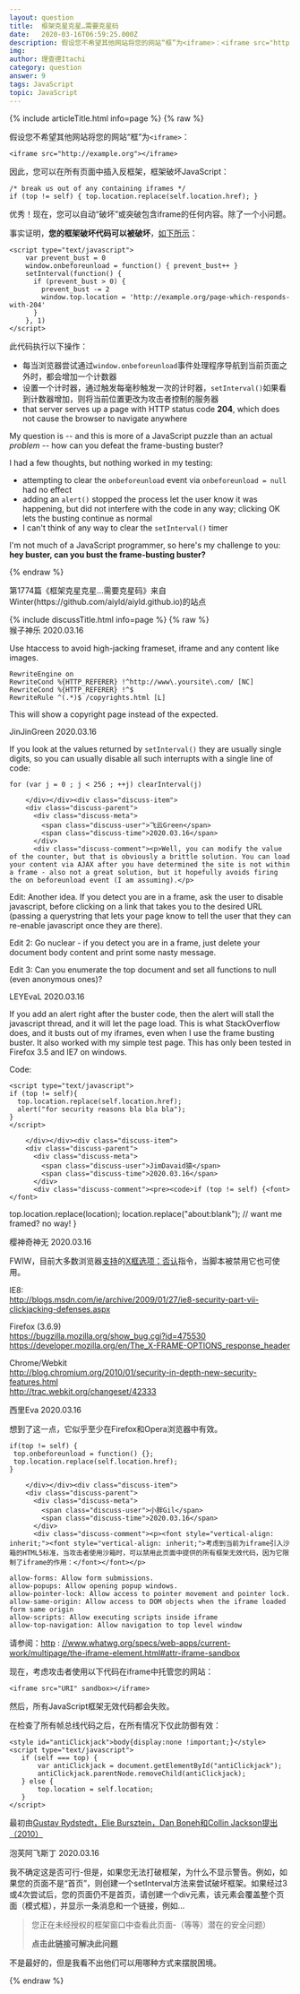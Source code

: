 ```yaml
---
layout: question
title:  框架克星克星…需要克星码
date:   2020-03-16T06:59:25.000Z
description: 假设您不希望其他网站将您的网站“框”为<iframe>：<iframe src="http //example.org"></iframe>因此...
img: 
author: 理查德Itachi
category: question
answer: 9
tags: JavaScript
topic: JavaScript
---
```

<div class="article-root">
  <div class="article">
    {% include articleTitle.html info=page %}
    {% raw %}
    <div class="article-content"><p><font style="vertical-align: inherit;"><font style="vertical-align: inherit;">假设您不希望其他网站将您的网站“框”为</font></font><code>&lt;iframe&gt;</code><font style="vertical-align: inherit;"><font style="vertical-align: inherit;">：</font></font></p>

<pre><code>&lt;iframe src="http://example.org"&gt;&lt;/iframe&gt;
</code></pre>

<p><font style="vertical-align: inherit;"><font style="vertical-align: inherit;">因此，您可以在所有页面中插入反框架，框架破坏JavaScript：</font></font></p>

<pre><code>/* break us out of any containing iframes */<font></font>
if (top != self) { top.location.replace(self.location.href); }<font></font>
</code></pre>

<p><font style="vertical-align: inherit;"><font style="vertical-align: inherit;">优秀！</font><font style="vertical-align: inherit;">现在，您可以自动“破坏”或突破包含iframe的任何内容。</font><font style="vertical-align: inherit;">除了一个小问题。</font></font></p>

<p><font style="vertical-align: inherit;"><font style="vertical-align: inherit;">事实证明，</font></font><strong><font style="vertical-align: inherit;"><font style="vertical-align: inherit;">您的框架破坏代码可以被破坏</font></font></strong><font style="vertical-align: inherit;"><font style="vertical-align: inherit;">，</font></font><a href="http://coderrr.wordpress.com/2009/02/13/preventing-frame-busting-and-click-jacking-ui-redressing/" rel="noreferrer"><font style="vertical-align: inherit;"><font style="vertical-align: inherit;">如下所示</font></font></a><font style="vertical-align: inherit;"><font style="vertical-align: inherit;">：</font></font></p>

<pre><code>&lt;script type="text/javascript"&gt;<font></font>
    var prevent_bust = 0  <font></font>
    window.onbeforeunload = function() { prevent_bust++ }  <font></font>
    setInterval(function() {  <font></font>
      if (prevent_bust &gt; 0) {  <font></font>
        prevent_bust -= 2  <font></font>
        window.top.location = 'http://example.org/page-which-responds-with-204'  <font></font>
      }  <font></font>
    }, 1)  <font></font>
&lt;/script&gt;<font></font>
</code></pre>

<p><font style="vertical-align: inherit;"><font style="vertical-align: inherit;">此代码执行以下操作：</font></font></p>

<ul>
<li><font style="vertical-align: inherit;"><font style="vertical-align: inherit;">每当浏览器尝试通过</font></font><code>window.onbeforeunload</code><font style="vertical-align: inherit;"><font style="vertical-align: inherit;">事件处理程序</font><font style="vertical-align: inherit;">导航到当前页面之外时，都会增加一个计数器</font></font></li>
<li><font style="vertical-align: inherit;"><font style="vertical-align: inherit;">设置一个计时器，通过触发每毫秒触发一次的计时器，</font></font><code>setInterval()</code><font style="vertical-align: inherit;"><font style="vertical-align: inherit;">如果看到计数器增加，则将当前位置更改为攻击者控制的服务器</font></font></li>
<li>that server serves up a page with HTTP status code <strong>204</strong>, which does not cause the browser to navigate anywhere</li>
</ul>

<p>My question is -- and this is more of a JavaScript puzzle than an actual <em>problem</em> -- how can you defeat the frame-busting buster? </p>

<p>I had a few thoughts, but nothing worked in my testing:</p>

<ul>
<li>attempting to clear the <code>onbeforeunload</code> event via <code>onbeforeunload = null</code> had no effect</li>
<li>adding an <code>alert()</code> stopped the process let the user know it was happening, but did not interfere with the code in any way; clicking OK lets the busting continue as normal</li>
<li>I can't think of any way to clear the <code>setInterval()</code> timer</li>
</ul>

<p>I'm not much of a JavaScript programmer, so here's my challenge to you: <strong>hey buster, can you bust the frame-busting buster?</strong></p></div>
    {% endraw %}
  </div>
  <p class="winter_mark">第1774篇《框架克星克星…需要克星码》来自Winter(https://github.com/aiyld/aiyld.github.io)的站点</p>
  <div class="discuss-wrapper">
    {% include discussTitle.html info=page %}
    {% raw %}
    <div class="discuss-item">
        <div class="discuss-parent">
          <div class="discuss-meta">
            <span class="discuss-user">猴子神乐</span>
            <span class="discuss-time">2020.03.16</span>
          </div>
          <div class="discuss-comment"><p>Use htaccess to avoid high-jacking frameset, iframe and any content like images.</p>

<pre><code>RewriteEngine on<font></font>
RewriteCond %{HTTP_REFERER} !^http://www\.yoursite\.com/ [NC]<font></font>
RewriteCond %{HTTP_REFERER} !^$<font></font>
RewriteRule ^(.*)$ /copyrights.html [L]<font></font>
</code></pre>

<p>This will show a copyright page instead of the expected.</p></div>
        </div></div><div class="discuss-item">
        <div class="discuss-parent">
          <div class="discuss-meta">
            <span class="discuss-user">JinJinGreen</span>
            <span class="discuss-time">2020.03.16</span>
          </div>
          <div class="discuss-comment"><p>If you look at the values returned by <code>setInterval()</code> they are usually single digits, so you can usually disable all such interrupts with a single line of code:</p>

<pre><code>for (var j = 0 ; j &lt; 256 ; ++j) clearInterval(j)
</code></pre></div>
        </div></div><div class="discuss-item">
        <div class="discuss-parent">
          <div class="discuss-meta">
            <span class="discuss-user">飞云Green</span>
            <span class="discuss-time">2020.03.16</span>
          </div>
          <div class="discuss-comment"><p>Well, you can modify the value of the counter, but that is obviously a brittle solution. You can load your content via AJAX after you have determined the site is not within a frame - also not a great solution, but it hopefully avoids firing the on beforeunload event (I am assuming).</p>

<p>Edit: Another idea. If you detect you are in a frame, ask the user to disable javascript, before clicking on a link that takes you to the desired URL (passing a querystring that lets your page know to tell the user that they can re-enable javascript once they are there).</p>

<p>Edit 2: Go nuclear - if you detect you are in a frame, just delete your document body content and print some nasty message.</p>

<p>Edit 3: Can you enumerate the top document and set all functions to null (even anonymous ones)?</p></div>
        </div></div><div class="discuss-item">
        <div class="discuss-parent">
          <div class="discuss-meta">
            <span class="discuss-user">LEYEvaL</span>
            <span class="discuss-time">2020.03.16</span>
          </div>
          <div class="discuss-comment"><p>If you add an alert right after the buster code, then the alert will stall the javascript thread, and it will let the page load. This is what StackOverflow does, and it busts out of my iframes, even when I use the frame busting buster. It also worked with my simple test page. This has only been tested in Firefox 3.5 and IE7 on windows.</p>

<p>Code:</p>

<pre><code>&lt;script type="text/javascript"&gt;<font></font>
if (top != self){<font></font>
  top.location.replace(self.location.href);<font></font>
  alert("for security reasons bla bla bla");<font></font>
}<font></font>
&lt;/script&gt;<font></font>
</code></pre></div>
        </div></div><div class="discuss-item">
        <div class="discuss-parent">
          <div class="discuss-meta">
            <span class="discuss-user">JimDavaid猿</span>
            <span class="discuss-time">2020.03.16</span>
          </div>
          <div class="discuss-comment"><pre><code>if (top != self) {<font></font>
  top.location.replace(location);<font></font>
  location.replace("about:blank"); // want me framed? no way!<font></font>
}<font></font>
</code></pre></div>
        </div></div><div class="discuss-item">
        <div class="discuss-parent">
          <div class="discuss-meta">
            <span class="discuss-user">樱神奇神无</span>
            <span class="discuss-time">2020.03.16</span>
          </div>
          <div class="discuss-comment"><p><font style="vertical-align: inherit;"><font style="vertical-align: inherit;">FWIW，目前大多数浏览器</font></font><a href="http://en.wikipedia.org/wiki/Clickjacking#X-Frame-Options"><font style="vertical-align: inherit;"><font style="vertical-align: inherit;">支持</font></font></a><font style="vertical-align: inherit;"><font style="vertical-align: inherit;">的</font></font><a href="http://blogs.msdn.com/ie/archive/2009/01/27/ie8-security-part-vii-clickjacking-defenses.aspx"><font style="vertical-align: inherit;"><font style="vertical-align: inherit;">X框选项：否认</font></font></a><font style="vertical-align: inherit;"><font style="vertical-align: inherit;">指令，当脚本被禁用它也可使用。</font></font></p>

<p>IE8:<br>
<a href="http://blogs.msdn.com/ie/archive/2009/01/27/ie8-security-part-vii-clickjacking-defenses.aspx">http://blogs.msdn.com/ie/archive/2009/01/27/ie8-security-part-vii-clickjacking-defenses.aspx</a></p>

<p>Firefox (3.6.9)<br>
<a href="https://bugzilla.mozilla.org/show_bug.cgi?id=475530">https://bugzilla.mozilla.org/show_bug.cgi?id=475530</a><br>
<a href="https://developer.mozilla.org/en/The_X-FRAME-OPTIONS_response_header">https://developer.mozilla.org/en/The_X-FRAME-OPTIONS_response_header</a></p>

<p>Chrome/Webkit<br>
<a href="http://blog.chromium.org/2010/01/security-in-depth-new-security-features.html">http://blog.chromium.org/2010/01/security-in-depth-new-security-features.html</a><br>
<a href="http://trac.webkit.org/changeset/42333">http://trac.webkit.org/changeset/42333</a></p></div>
        </div></div><div class="discuss-item">
        <div class="discuss-parent">
          <div class="discuss-meta">
            <span class="discuss-user">西里Eva</span>
            <span class="discuss-time">2020.03.16</span>
          </div>
          <div class="discuss-comment"><p><font style="vertical-align: inherit;"><font style="vertical-align: inherit;">想到了这一点，它似乎至少在Firefox和Opera浏览器中有效。</font></font></p>

<pre><code>if(top != self) {<font></font>
 top.onbeforeunload = function() {};<font></font>
 top.location.replace(self.location.href);<font></font>
}<font></font>
</code></pre></div>
        </div></div><div class="discuss-item">
        <div class="discuss-parent">
          <div class="discuss-meta">
            <span class="discuss-user">小胖Gil</span>
            <span class="discuss-time">2020.03.16</span>
          </div>
          <div class="discuss-comment"><p><font style="vertical-align: inherit;"><font style="vertical-align: inherit;">考虑到当前为iframe引入沙箱的HTML5标准，当攻击者使用沙箱时，可以禁用此页面中提供的所有框架无效代码，因为它限制了iframe的作用：</font></font></p>

<pre><code>allow-forms: Allow form submissions.<font></font>
allow-popups: Allow opening popup windows.<font></font>
allow-pointer-lock: Allow access to pointer movement and pointer lock.<font></font>
allow-same-origin: Allow access to DOM objects when the iframe loaded form same origin<font></font>
allow-scripts: Allow executing scripts inside iframe<font></font>
allow-top-navigation: Allow navigation to top level window<font></font>
</code></pre>

<p><font style="vertical-align: inherit;"><font style="vertical-align: inherit;">请参阅：</font><a href="http://www.whatwg.org/specs/web-apps/current-work/multipage/the-iframe-element.html#attr-iframe-sandbox" rel="noreferrer"><font style="vertical-align: inherit;">http</font></a><font style="vertical-align: inherit;"> : </font></font><a href="http://www.whatwg.org/specs/web-apps/current-work/multipage/the-iframe-element.html#attr-iframe-sandbox" rel="noreferrer"><font style="vertical-align: inherit;"><font style="vertical-align: inherit;">//www.whatwg.org/specs/web-apps/current-work/multipage/the-if​​rame-element.html#attr-iframe-sandbox</font></font></a></p>

<p><font style="vertical-align: inherit;"><font style="vertical-align: inherit;">现在，考虑攻击者使用以下代码在iframe中托管您的网站：</font></font></p>

<pre><code>&lt;iframe src="URI" sandbox&gt;&lt;/iframe&gt;
</code></pre>

<p><font style="vertical-align: inherit;"><font style="vertical-align: inherit;">然后，所有JavaScript框架无效代码都会失败。 </font></font></p>

<p><font style="vertical-align: inherit;"><font style="vertical-align: inherit;">在检查了所有帧总线代码之后，在所有情况下仅此防御有效：</font></font></p>

<pre><code>&lt;style id="antiClickjack"&gt;body{display:none !important;}&lt;/style&gt;<font></font>
&lt;script type="text/javascript"&gt;<font></font>
   if (self === top) {<font></font>
       var antiClickjack = document.getElementById("antiClickjack");<font></font>
       antiClickjack.parentNode.removeChild(antiClickjack);<font></font>
   } else {<font></font>
       top.location = self.location;<font></font>
   }<font></font>
&lt;/script&gt;<font></font>
</code></pre>

<p><font style="vertical-align: inherit;"><font style="vertical-align: inherit;">最初由</font></font><a href="http://seclab.stanford.edu/websec/framebusting/framebust.pdf" rel="noreferrer"><font style="vertical-align: inherit;"><font style="vertical-align: inherit;">Gustav Rydstedt，Elie Bursztein，Dan Boneh和Collin Jackson提出（2010）</font></font></a></p></div>
        </div></div><div class="discuss-item">
        <div class="discuss-parent">
          <div class="discuss-meta">
            <span class="discuss-user">泡芙阿飞斯丁</span>
            <span class="discuss-time">2020.03.16</span>
          </div>
          <div class="discuss-comment"><p><font style="vertical-align: inherit;"><font style="vertical-align: inherit;">我不确定这是否可行-但是，如果您无法打破框架，为什么不显示警告。</font><font style="vertical-align: inherit;">例如，如果您的页面不是“首页”，则创建一个setInterval方法来尝试破坏框架。</font><font style="vertical-align: inherit;">如果经过3或4次尝试后，您的页面仍不是首页，请创建一个div元素，该元素会覆盖整个页面（模式框），并显示一条消息和一个链接，例如...</font></font></p>

<blockquote>
  <p><font style="vertical-align: inherit;"><font style="vertical-align: inherit;">您正在未经授权的框架窗口中查看此页面-（等等）潜在的安全问题）</font></font></p>
  
  <p><strong><font style="vertical-align: inherit;"><font style="vertical-align: inherit;">点击此链接可解决此问题</font></font></strong></p>
</blockquote>

<p><font style="vertical-align: inherit;"><font style="vertical-align: inherit;">不是最好的，但是我看不出他们可以用哪种方式来摆脱困境。</font></font></p></div>
        </div></div>
    {% endraw %}
  </div>
<div>
